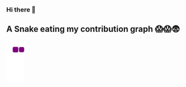 ### Hi there 👋

<!--
**Ronnie5562/Ronnie5562** is a ✨ _special_ ✨ repository because its `README.md` (this file) appears on your GitHub profile.

Here are some ideas to get you started:

- 🔭 I’m currently working on ...
- 🌱 I’m currently learning ...
- 👯 I’m looking to collaborate on ...
- 🤔 I’m looking for help with ...
- 💬 Ask me about ...
- 📫 How to reach me: ...
- 😄 Pronouns: ...
- ⚡ Fun fact: ...
-->
## A Snake eating my contribution graph 😱😱😨
![snake gif](https://github.com/Ronnie5562/Ronnie5562/blob/output/github-contribution-grid-snake.gif)
